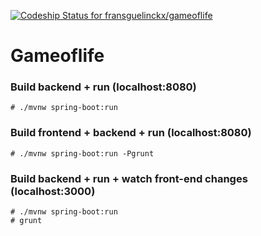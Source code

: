 [ ![Codeship Status for fransguelinckx/gameoflife](https://codeship.com/projects/cc690260-7e5b-0133-a110-3e77708a93d7/status?branch=master)](https://codeship.com/projects/120303)

# Gameoflife
### Build backend + run (localhost:8080)
```
# ./mvnw spring-boot:run
```

### Build frontend + backend + run (localhost:8080)
```
# ./mvnw spring-boot:run -Pgrunt
```

### Build backend + run + watch front-end changes (localhost:3000)
```
# ./mvnw spring-boot:run
# grunt
```
